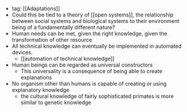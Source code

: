 - tag: [[Adaptations]]
- Could this be tied to a theory of [[open systems]], the relationship between social systems and biological systems to their environment being of a fundamentally different nature?
- Human needs can be met, given the right knowledge, given the transformation of other resource
- All technical knowledge can eventually be implemented in automated devices. 
	- [[automation of technical knowledge]]
- Human beings can be regarded as universal constructors 
	- This universality is a consequence of being able to create explanations 
- No organism other than humans is capable of creating or using explanatory knowledge 
	- the cultural knowledge of fairly sophisticated primates is more similar to genetic knowledge 